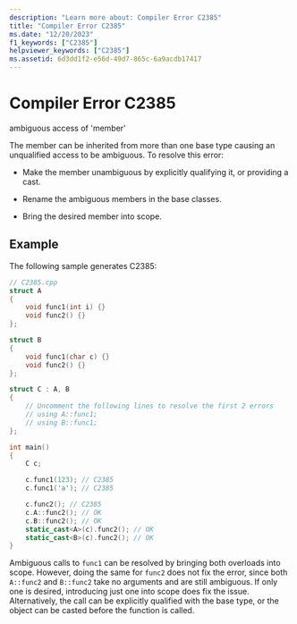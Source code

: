 ```yaml
---
description: "Learn more about: Compiler Error C2385"
title: "Compiler Error C2385"
ms.date: "12/20/2023"
f1_keywords: ["C2385"]
helpviewer_keywords: ["C2385"]
ms.assetid: 6d3dd1f2-e56d-49d7-865c-6a9acdb17417
---
```

# Compiler Error C2385

ambiguous access of 'member'

The member can be inherited from more than one base type causing an unqualified access to be ambiguous. To resolve this error:

- Make the member unambiguous by explicitly qualifying it, or providing a cast.

- Rename the ambiguous members in the base classes.

- Bring the desired member into scope.

## Example

The following sample generates C2385:

```cpp
// C2385.cpp
struct A
{
    void func1(int i) {}
    void func2() {}
};

struct B
{
    void func1(char c) {}
    void func2() {}
};

struct C : A, B
{
    // Uncomment the following lines to resolve the first 2 errors
    // using A::func1;
    // using B::func1;
};

int main()
{
    C c;

    c.func1(123); // C2385
    c.func1('a'); // C2385

    c.func2(); // C2385
    c.A::func2(); // OK
    c.B::func2(); // OK
    static_cast<A>(c).func2(); // OK
    static_cast<B>(c).func2(); // OK
}
```

Ambiguous calls to `func1` can be resolved by bringing both overloads into scope. However, doing the same for `func2` does not fix the error, since both `A::func2` and `B::func2` take no arguments and are still ambiguous. If only one is desired, introducing just one into scope does fix the issue. Alternatively, the call can be explicitly qualified with the base type, or the object can be casted before the function is called.
